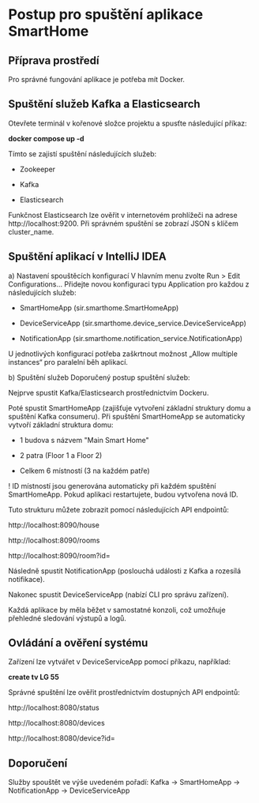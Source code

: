 # Postup pro spuštění aplikace SmartHome
## Příprava prostředí
Pro správné fungování aplikace je potřeba mít Docker.

## Spuštění služeb Kafka a Elasticsearch
Otevřete terminál v kořenové složce projektu a spusťte následující příkaz:

**docker compose up -d**


Tímto se zajistí spuštění následujících služeb:
- Zookeeper

- Kafka

- Elasticsearch

Funkčnost Elasticsearch lze ověřit v internetovém prohlížeči na adrese http://localhost:9200.
Při správném spuštění se zobrazí JSON s klíčem cluster_name.

## Spuštění aplikací v IntelliJ IDEA
a) Nastavení spouštěcích konfigurací
V hlavním menu zvolte Run > Edit Configurations…
Přidejte novou konfiguraci typu Application pro každou z následujících služeb:
-  SmartHomeApp (sir.smarthome.SmartHomeApp)

- DeviceServiceApp (sir.smarthome.device_service.DeviceServiceApp)

- NotificationApp (sir.smarthome.notification_service.NotificationApp)

U jednotlivých konfigurací potřeba zaškrtnout možnost „Allow multiple instances“ pro paralelní běh aplikací.

b) Spuštění služeb
Doporučený postup spuštění služeb:

Nejprve spustit Kafka/Elasticsearch prostřednictvím Dockeru.

Poté spustit SmartHomeApp (zajišťuje vytvoření základní struktury domu a spuštění Kafka consumeru).
Při spuštění SmartHomeApp se automaticky vytvoří základní struktura domu:

- 1 budova s názvem "Main Smart Home"

- 2 patra (Floor 1 a Floor 2)

- Celkem 6 místností (3 na každém patře)

! ID místností jsou generována automaticky při každém spuštění SmartHomeApp. Pokud aplikaci restartujete, budou vytvořena nová ID.

Tuto strukturu můžete zobrazit pomocí následujících API endpointů:

http://localhost:8090/house

http://localhost:8090/rooms

http://localhost:8090/room?id=<roomId>

Následně spustit NotificationApp (poslouchá události z Kafka a rozesílá notifikace).

Nakonec spustit DeviceServiceApp (nabízí CLI pro správu zařízení).

Každá aplikace by měla běžet v samostatné konzoli, což umožňuje přehledné sledování výstupů a logů.

## Ovládání a ověření systému
Zařízení lze vytvářet v DeviceServiceApp pomocí příkazu, například:


**create tv LG 55 <roomId>**

Správné spuštění lze ověřit prostřednictvím dostupných API endpointů:

http://localhost:8080/status

http://localhost:8080/devices

http://localhost:8080/device?id=<uuid>

## Doporučení
Služby spouštět ve výše uvedeném pořadí:
Kafka → SmartHomeApp → NotificationApp → DeviceServiceApp

